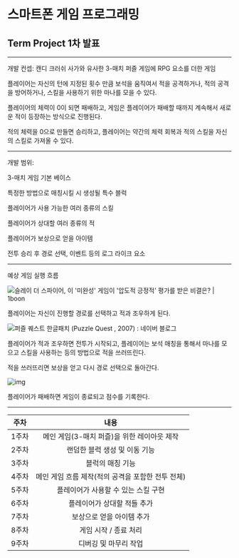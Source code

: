# 스마트폰 게임 프로그래밍

## Term Project 1차 발표

------

개발 컨셉: 캔디 크러쉬 사가와 유사한 3-매치 퍼즐 게임에 RPG 요소를 더한 게임

플레이어는 자신의 턴에 지정된 횟수 만큼 보석을 움직여서 적을 공격하거나, 적의 공격을 방어하거나, 스킬을 사용하기 위한 마나를 모을 수 있다.

플레이어의 체력이 0이 되면 패배하고, 게임은 플레이어가 패배할 때까지 계속해서 새로운 적이 등장하는 방식으로 진행된다.

적의 체력을 0으로 만들면 승리하고, 플레이어는 약간의 체력 회복과 적의 스킬을 자신의 스킬로 가져올 수 있다.

------

개발 범위: 

3-매치 게임 기본 베이스

특정한 방법으로 매칭시킬 시 생성될 특수 블럭

플레이어가 사용 가능한 여러 종류의 스킬

플레이어가 상대할 여러 종류의 적

플레이어가 보상으로 얻을 아이템

전투 승리 후 경로 선택, 이벤트 등의 로그 라이크 요소

------

예상 게임 실행 흐름

![슬레이 더 스파이어, 이 '미완성' 게임이 '압도적 긍정적' 평가를 받은 비결은? | 1boon](http://t1.daumcdn.net/liveboard/thisisgame/ddd39fe455fa45fd9665d27259f887f0.jpg)

플레이어는 자신이 진행할 경로를 선택하고 적과 조우하게 된다.

![퍼즐 퀘스트 한글패치 (Puzzle Quest , 2007) : 네이버 블로그](https://lh3.googleusercontent.com/proxy/HpZNCz6EWcLTmt5FMISzHk3cU60SCDJlfKjOceieS1fbrsPihrCdICFFfkCbkR7NRjhtOCl6jO8gqH82NaVr6DKrxMXi62jc7qKVSoxLBJRTxTKa-NuqNo5Kg5liwvoREkmAbeB7pyrRJpHukWLN6_O0ss6gZG566KDptbjU-OtH2q2eLieO)

플레이어가 적과 조우하면 전투가 시작되고, 플레이어는 보석 매칭을 통해서 마나를 모으고 스킬을 사용하는 등의 방법으로 적을 쓰러뜨린다.

적을 쓰러뜨리면 보상을 얻고 다시 경로 선택으로 돌아간다.

![img](https://mblogthumb-phinf.pstatic.net/MjAxODAyMDVfMSAg/MDAxNTE3NzY2Mzk3NjYy.aIqDnwrBn05-5RVaUZwDYtqyQIybJ3213QtrOooa0TMg.TNxqR6CTadknbw1UxF16NRWqhkMZvygo1tuWvicw8dYg.JPEG.jeff_jks/20180205023932_1.jpg?type=w2)

플레이어가 패배하면 게임이 종료되고 점수를 기록한다.

------

| 주차  |                       내용                        |
| :---: | :-----------------------------------------------: |
| 1주차 |    메인 게임(3-매치 퍼즐)을 위한 레이아웃 제작    |
| 2주차 |           랜덤한 블럭 생성 및 이동 기능           |
| 3주차 |                 블럭의 매칭 기능                  |
| 4주차 | 메인 게임 흐름 제작(적의 공격을 포함한 전투 전체) |
| 5주차 |        플레이어가 사용할 수 있는 스킬 구현        |
| 6주차 |            플레이어가 상대할 적들 추가            |
| 7주차 |             보상으로 얻을 아이템 추가             |
| 8주차 |               게임 시작 / 종료 처리               |
| 9주차 |               디버깅 및 마무리 작업               |

